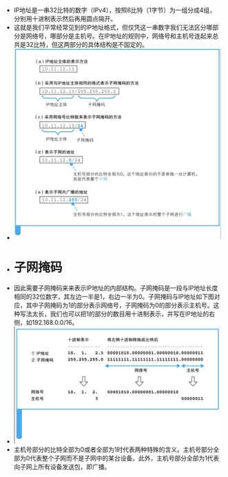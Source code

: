 - IP地址是一串32比特的数字（IPv4），按照8比特（1字节）为一组分成4组，分别用十进制表示然后再用圆点隔开。
- 这就是我们平常经常见到的IP地址格式，但仅凭这一串数字我们无法区分哪部分是网络号，哪部分是主机号。在IP地址的规则中，网络号和主机号连起来总共是32比特，但这两部分的具体结构是不固定的。
- ![image.png](../assets/image_1690119030531_0.png)
- # 子网掩码
- 因此需要子网掩码来来表示IP地址的内部结构。子网掩码是一段与IP地址长度相同的32位数字，其左边一半是1，右边一半为0。子网掩码与IP地址如下图对应，其中子网掩码为1的部分表示网络号，子网掩码为0的部分表示主机号。这种写法太长，我们也可以把1的部分的数目用十进制表示，并写在IP地址的右侧，如192.168.0.0/16。
- ![image.png](../assets/image_1690119039354_0.png)
- 主机号部分的比特全部为0或者全部为1时代表两种特殊的含义。主机号部分全部为0代表整个子网而不是子网中的某台设备。此外，主机号部分全部为1代表向子网上所有设备发送包，即广播。